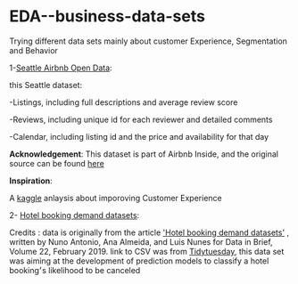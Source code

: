 # EDA--business-data-sets
Trying different data sets mainly about customer Experience, Segmentation and Behavior

1-[Seattle Airbnb Open Data](https://www.kaggle.com/airbnb/seattle):

this Seattle dataset:

-Listings, including full descriptions and average review score

-Reviews, including unique id for each reviewer and detailed comments

-Calendar, including listing id and the price and availability for that day

__Acknowledgement__:
This dataset is part of Airbnb Inside, and the original source can be found [here](http://insideairbnb.com/seattle/)

__Inspiration__:

A [kaggle](https://www.kaggle.com/commit/understanding-customer-experience/notebook?select=listings.csv) anlaysis about imporoving Customer Experience


2- [Hotel booking demand datasets](https://github.com/amira-salama1/EDA--business-data-sets/tree/main/Hotel%20Data%20set):

Credits : data is originally from the article ['Hotel booking demand datasets'](https://www.sciencedirect.com/science/article/pii/S2352340918315191)
, written by Nuno Antonio, Ana Almeida, and Luis Nunes for Data in Brief, Volume 22, February 2019.
link to CSV was from [Tidytuesday](https://github.com/rfordatascience/tidytuesday), this data set was aiming at the development of prediction models to classify a hotel booking׳s likelihood to be canceled
